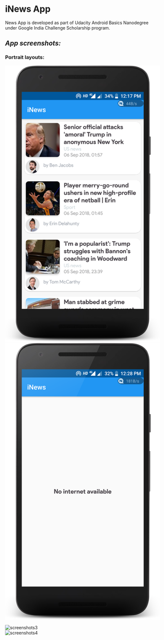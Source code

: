 # iNews App

News App is developed as part of Udacity Android Basics Nanodegree under Google India Challenge Scholarship program.

## **_App screenshots:_**

### **Portrait layouts:**

![screenshots](https://github.com/hasanmohdkhan/Android-Basics-Nanodegree----iNews-app/blob/master/MainActivity.png)   
![screenshots2](https://github.com/hasanmohdkhan/Android-Basics-Nanodegree----iNews-app/blob/master/internet%20connection.png)

![screenshots3]()   
![screenshots4]()

